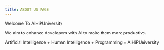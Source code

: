```yaml
---
title: ABOUT US PAGE
---
```


Welcome To AiHiPUniversity

We aim to enhance developers with AI to make them more productive.

Artificial Intelligence + Human Intelligence + Programming = AiHiPUniversity